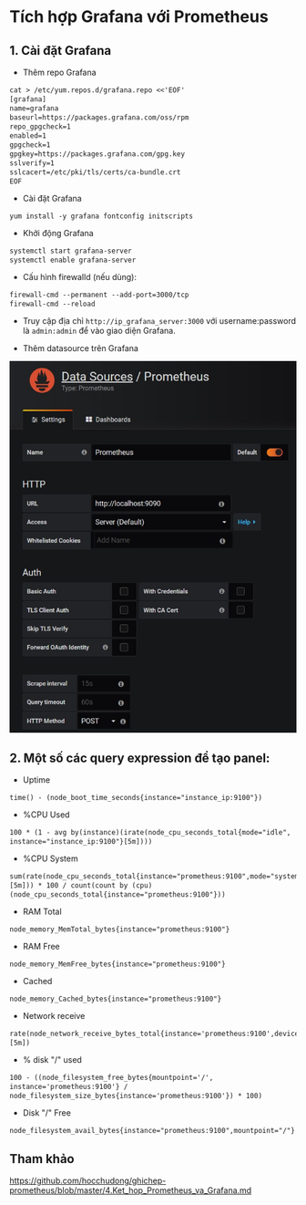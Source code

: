 # Tích hợp Grafana với Prometheus

## 1. Cài đặt Grafana

- Thêm repo Grafana

```
cat > /etc/yum.repos.d/grafana.repo <<'EOF'
[grafana]
name=grafana
baseurl=https://packages.grafana.com/oss/rpm
repo_gpgcheck=1
enabled=1
gpgcheck=1
gpgkey=https://packages.grafana.com/gpg.key
sslverify=1
sslcacert=/etc/pki/tls/certs/ca-bundle.crt
EOF
```

- Cài đặt Grafana

```
yum install -y grafana fontconfig initscripts 
```

- Khởi động Grafana

```
systemctl start grafana-server
systemctl enable grafana-server
```

- Cấu hình firewalld (nếu dùng):

```
firewall-cmd --permanent --add-port=3000/tcp
firewall-cmd --reload
```

- Truy cập địa chỉ `http://ip_grafana_server:3000` với username:password là `admin:admin` để vào giao diện Grafana.

- Thêm datasource trên Grafana

<img src="img/08.jpg">

## 2. Một số các query expression để tạo panel:

- Uptime
	
```
time() - (node_boot_time_seconds{instance="instance_ip:9100"})
```

- %CPU Used

```
100 * (1 - avg by(instance)(irate(node_cpu_seconds_total{mode="idle", instance="instance_ip:9100"}[5m])))
```

- %CPU System

```
sum(rate(node_cpu_seconds_total{instance="prometheus:9100",mode="system"}[5m])) * 100 / count(count by (cpu)(node_cpu_seconds_total{instance="prometheus:9100"}))
```

- RAM Total

```
node_memory_MemTotal_bytes{instance="prometheus:9100"}
```

- RAM Free

```
node_memory_MemFree_bytes{instance="prometheus:9100"}
```

- Cached

```
node_memory_Cached_bytes{instance="prometheus:9100"}
```

- Network receive

```
rate(node_network_receive_bytes_total{instance='prometheus:9100',device='eth0'}[5m])
```

- % disk "/" used

```
100 - ((node_filesystem_free_bytes{mountpoint='/', instance='prometheus:9100'} / node_filesystem_size_bytes{instance='prometheus:9100'}) * 100)
```

- Disk "/" Free

```
node_filesystem_avail_bytes{instance="prometheus:9100",mountpoint="/"}
```

## Tham khảo

https://github.com/hocchudong/ghichep-prometheus/blob/master/4.Ket_hop_Prometheus_va_Grafana.md

